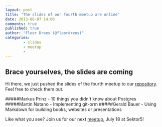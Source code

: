 ```yaml
---
layout: post
title: "The slides of our fourth meetup are online"
date: 2013-06-07 14:00
comments: true
published: true
author: "Floor Drees (@floordrees)"
categories:
        - slides
        - meetup
        -
---
```


## Brace yourselves, the slides are coming

Hi there, we just pushed the slides of the fourth meetup to our [repository][1]. Feel free to check them out. 

#####Markus Prinz - 10 things you didn't know about Postgres
#####Martin Natano - Implementing git-orm
#####Gerald Bauer - Using Markdown for building books, websites or presentations 

Like what you see? Join us for our next [meetup][2], July 18 at Sektor5!


[1]: https://github.com/vienna-rb/slides
[2]: http://www.meetup.com/vienna-rb/events/111534092/
